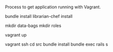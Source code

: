 Process to get application running with Vagrant.

bundle install
librarian-chef install

mkdir data-bags
mkdir roles

vagrant up

vagrant ssh
cd src
bundle install
bundle exec rails s

